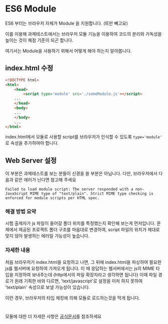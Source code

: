 # ES6 Module 
ES6 부터는 브라우저 자체가 Module 을 지원합니다. (IE만 빼고요)

이를 이용해 과제테스트에서는 브라우저 모듈 기능을 이용하여 코드의 분리와 가독성을 높이는 것이 채점 기준이 되곤 합니다.

여기서는 Module을 사용하기 위해서 어떻게 해야 하는지 알아봅니다.

## index.html 수정

```html
<!DOCTYPE html>
<html>
    <head>
        <script type='module' src='./someModule.js'></script>
    ...
    </head>
    <body>
    ...
    </body>
    ...
</html>
```
index.html에서 모듈로 사용할 script를 브라우저가 인식할 수 있도록  ```type='module'``` 로 속성을 추가하여야 합니다. 


## Web Server 설정
이 부분은 과제테스트를 보는 분들이 신경을 쓸 부분은 아닙니다. 다만, 브라우저에서 다음과 같은 에러가 난다면 참고해 주세요
```
Failed to load module script: The server responded with a non-JavaScript MIME type of "text/plain". Strict MIME type checking is enforced for module scripts per HTML spec.
```
### 해결 방법 요약
시험 출제자가 js 파일이 들어갈 폴더 위치를 특정했는지 확인해 보는게 먼저입니다. 문제에서 제공된 프로젝트 폴더 구조를 마음대로 변경하여, script 파일의 위치가 제대로 맞지 않아 발생하는 에러일 가능성이 높습니다.

### 자세한 내용 
처음 브라우저가 index.html을 요청하고 나면, 그 뒤에 index.html을 파싱하여 필요한 js를 웹서버에 요청하여 가져오게 됩니다. 이 때 응답하는 웹서버에서는 js의 MIME 타입을 지정하여 보내주는데 (http에서의 파일 확장자라고 생각하면 됩니다) 이때 파일 경로가 원래 기획한 바와 다르면, 'text/javascript'로 설정을 미처 하지 못하여 'text/plain' 속성으로 보낼 가능성이 있습니다.

이런 경우, 브라우저의 타입 체킹에 의해 모듈로 로드하는것을 막게 됩니다. 

#

모듈에 대한 더 자세한 사항은 [공식문서](https://developer.mozilla.org/ko/docs/Web/JavaScript/Guide/Modules)를 참조하세요

